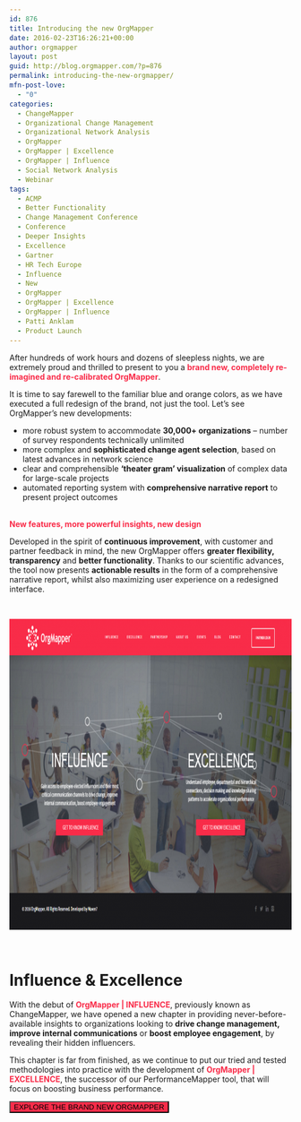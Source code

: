 ```yaml
---
id: 876
title: Introducing the new OrgMapper
date: 2016-02-23T16:26:21+00:00
author: orgmapper
layout: post
guid: http://blog.orgmapper.com/?p=876
permalink: introducing-the-new-orgmapper/
mfn-post-love:
  - "0"
categories:
  - ChangeMapper
  - Organizational Change Management
  - Organizational Network Analysis
  - OrgMapper
  - OrgMapper | Excellence
  - OrgMapper | Influence
  - Social Network Analysis
  - Webinar
tags:
  - ACMP
  - Better Functionality
  - Change Management Conference
  - Conference
  - Deeper Insights
  - Excellence
  - Gartner
  - HR Tech Europe
  - Influence
  - New
  - OrgMapper
  - OrgMapper | Excellence
  - OrgMapper | Influence
  - Patti Anklam
  - Product Launch
---
```

After hundreds of work hours and dozens of sleepless nights, we are extremely proud and thrilled to present to you a **<span style="color: #f92c49;">brand new, completely re-imagined and re-calibrated OrgMapper</span>**.

It is time to say farewell to the familiar blue and orange colors, as we have executed a full redesign of the brand, not just the tool. Let&#8217;s see OrgMapper&#8217;s new developments:

  * more robust system to accommodate **30,000+ organizations** &#8211; number of survey respondents technically unlimited
  * more complex and **sophisticated change agent selection**, based on latest advances in network science
  * clear and comprehensible **&#8216;theater gram&#8217; visualization** of complex data for large-scale projects
  * automated reporting system with **comprehensive narrative report** to present project outcomes

<span style="color: #f92c49;"><br /> <strong>New features, more powerful insights, new design</strong></span>
  
Developed in the spirit of **continuous improvement**, with customer and partner feedback in mind, the new OrgMapper offers **greater flexibility, transparency** and **better functionality**. Thanks to our scientific advances, the tool now presents **actionable results** in the form of a comprehensive narrative report, whilst also maximizing user experience on a redesigned interface.

&nbsp;

[<img class="aligncenter wp-image-883 size-large" src="/images/2016/02/website-screenshot-1024x580.png" alt="OrgMapper Website" width="980" height="555" />](http://orgmapper.com)

&nbsp;

# Influence & Excellence

With the debut of **<span style="color: #f92c49;">OrgMapper | INFLUENCE</span>**, previously known as ChangeMapper, we have opened a new chapter in providing never-before-available insights to organizations looking to **drive change management, improve internal communications** or **boost employee engagement**, by revealing their hidden influencers.

This chapter is far from finished, as we continue to put our tried and tested methodologies into practice with the development of **<span style="color: #f92c49;">OrgMapper | EXCELLENCE</span>**, the successor of our PerformanceMapper tool, that will focus on boosting business performance.

<a href="http://orgmapper.com/" target="_blank" rel="noopener noreferrer"><button style="background-color: #f92c49;" type="button">EXPLORE THE BRAND NEW ORGMAPPER</button></a>

&nbsp;